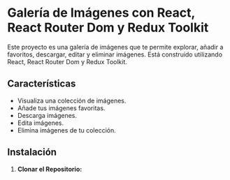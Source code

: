 # Galería de Imágenes con React, React Router Dom y Redux Toolkit

Este proyecto es una galería de imágenes que te permite explorar, añadir a favoritos, descargar, editar y eliminar imágenes. Está construido utilizando React, React Router Dom y Redux Toolkit.

## Características

- Visualiza una colección de imágenes.
- Añade tus imágenes favoritas.
- Descarga imágenes.
- Edita imágenes.
- Elimina imágenes de tu colección.

## Instalación

1. **Clonar el Repositorio:**
